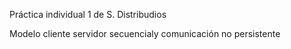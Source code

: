 Práctica individual 1 de S. Distribudios

Modelo cliente servidor secuencialy comunicación no persistente